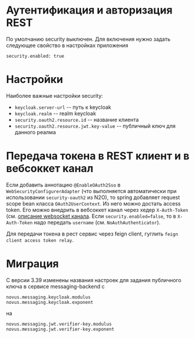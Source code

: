 Аутентификация и авторизация REST
=================================

По умолчанию security выключен. Для включения нужно задать следующее
свойство в настройках приложения

```
security.enabled: true
```

# Настройки

Наиболее важные настройки security:

- `keycloak.server-url` -- путь к keycloak
- `keycloak.realm` -- realm keycloak
- `security.oauth2.resource.id` -- название клиента
- `security.oauth2.resource.jwt.key-value` -- публичный ключ для данного реалма

# Передача токена в REST клиент и в вебсоккет канал

Если добавить аннотацию `@EnableOAuth2Sso` в `WebSecurityConfigurerAdapter`
(что выполняется автоматически при использовании `security-oauth2` из N2O), то spring добавляет request scope bean
класса `OAuth2UserContext`. Из него можно достать access token. Его можно внедрить в вебсоккет канал через
хедер `X-Auth-Token` (см. [описание websocket канала](Websocket.md). Если `security.enabled=false`, то в `X-Auth-Token`
надо передать `username` (см. `NoAuthAuthenticator`).

Для передачи токена в рест сервис через feign client, гуглить `feign client access token relay`.

# Миграция

С версии 3.39 изменены названия настроек для задания публичного ключа в сервисе messaging-backend c

```
novus.messaging.keycloak.modulus
novus.messaging.keycloak.exponent
```

на

```
novus.messaging.jwt.verifier-key.modulus
novus.messaging.jwt.verifier-key.exponent
```